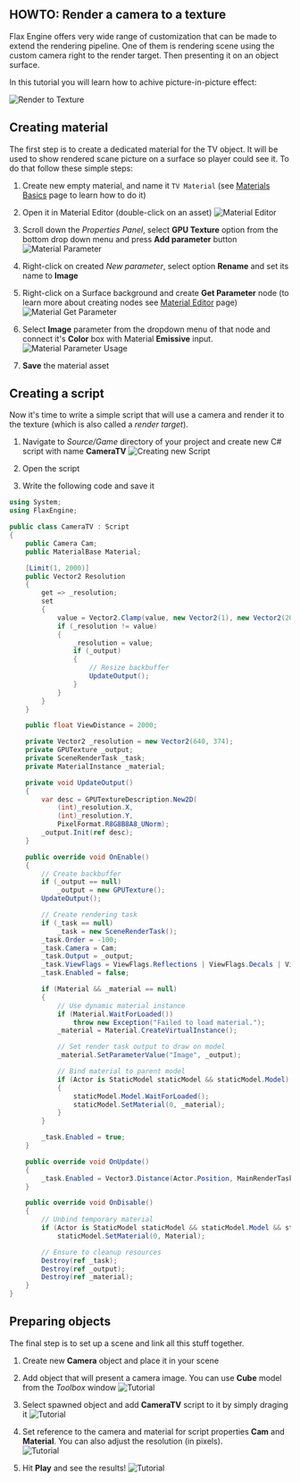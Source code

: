 ## HOWTO: Render a camera to a texture

Flax Engine offers very wide range of customization that can be made to extend the rendering pipeline. One of them is rendering scene using the custom camera right to the render target. Then presenting it on an object surface.

In this tutorial you will learn how to achive picture-in-picture effect:

![Render to Texture](media/picture-in-picture.png)

## Creating material

The first step is to create a dedicated material for the TV object. It will be used to show rendered scane picture on a surface so player could see it. To do that follow these simple steps:

1. Create new empty material, and name it `TV Material` (see [Materials Basics](../materials/basics/index.md) page to learn how to do it)

2. Open it in Material Editor (double-click on an asset)
   ![Material Editor](media/picture-in-picture-2.jpg)

3. Scroll down the *Properties Panel*, select **GPU Texture** option from the bottom drop down menu and press **Add parameter** button
   <br>![Material Parameter](media/picture-in-picture-3.jpg)

4. Right-click on created *New parameter*, select option **Rename** and set its name to **Image**

5. Right-click on a Surface background and create **Get Parameter** node (to learn more about creating nodes see [Material Editor](../materials/material-editor/index.md) page)
   ![Material Get Parameter](media/picture-in-picture-4.jpg)

6. Select **Image** parameter from the dropdown menu of that node and connect it's **Color** box with Material **Emissive** input.
   <br>![Material Parameter Usage](media/picture-in-picture-5.jpg)

7. **Save** the material asset

## Creating a script

Now it's time to write a simple script that will use a camera and render it to the texture (which is also called a *render target*).

1. Navigate to *Source/Game* directory of your project and create new C# script with name **CameraTV**
   ![Creating new Script](media/picture-in-picture-6.jpg)

2. Open the script

3. Write the following code and save it

```cs
using System;
using FlaxEngine;

public class CameraTV : Script
{
    public Camera Cam;
    public MaterialBase Material;

    [Limit(1, 2000)]
    public Vector2 Resolution
    {
        get => _resolution;
        set
        {
            value = Vector2.Clamp(value, new Vector2(1), new Vector2(2000));
            if (_resolution != value)
            {
                _resolution = value;
                if (_output)
                {
                    // Resize backbuffer
                    UpdateOutput();
                }
            }
        }
    }

    public float ViewDistance = 2000;

    private Vector2 _resolution = new Vector2(640, 374);
    private GPUTexture _output;
    private SceneRenderTask _task;
    private MaterialInstance _material;

    private void UpdateOutput()
    {
        var desc = GPUTextureDescription.New2D(
            (int)_resolution.X,
            (int)_resolution.Y,
            PixelFormat.R8G8B8A8_UNorm);
        _output.Init(ref desc);
    }

    public override void OnEnable()
    {
        // Create backbuffer
        if (_output == null)
            _output = new GPUTexture();
        UpdateOutput();

        // Create rendering task
        if (_task == null)
            _task = new SceneRenderTask();
        _task.Order = -100;
        _task.Camera = Cam;
        _task.Output = _output;
        _task.ViewFlags = ViewFlags.Reflections | ViewFlags.Decals | ViewFlags.AO | ViewFlags.GI | ViewFlags.DirectionalLights | ViewFlags.PointLights | ViewFlags.SpotLights | ViewFlags.SkyLights | ViewFlags.Shadows | ViewFlags.SpecularLight | ViewFlags.CustomPostProcess | ViewFlags.ToneMapping;
        _task.Enabled = false;

        if (Material && _material == null)
        {
            // Use dynamic material instance
            if (Material.WaitForLoaded())
                throw new Exception("Failed to load material.");
            _material = Material.CreateVirtualInstance();

            // Set render task output to draw on model
            _material.SetParameterValue("Image", _output);

            // Bind material to parent model
            if (Actor is StaticModel staticModel && staticModel.Model)
            {
                staticModel.Model.WaitForLoaded();
                staticModel.SetMaterial(0, _material);
            }
        }

        _task.Enabled = true;
    }

    public override void OnUpdate()
    {
        _task.Enabled = Vector3.Distance(Actor.Position, MainRenderTask.Instance.View.Position) <= ViewDistance;
    }

    public override void OnDisable()
    {
        // Unbind temporary material
        if (Actor is StaticModel staticModel && staticModel.Model && staticModel.Model.IsLoaded)
            staticModel.SetMaterial(0, Material);

        // Ensure to cleanup resources
        Destroy(ref _task);
        Destroy(ref _output);
        Destroy(ref _material);
    }
}
```

## Preparing objects

The final step is to set up a scene and link all this stuff together.

1. Create new **Camera** object and place it in your scene
2. Add object that will present a camera image. You can use **Cube** model from the *Toolbox* window
   ![Tutorial](media/picture-in-picture-7.jpg)

3. Select spawned object and add **CameraTV** script to it by simply draging it
   ![Tutorial](media/picture-in-picture-8.jpg)

4. Set reference to the camera and material for script properties **Cam** and **Material**. You can also adjust the resolution (in pixels).
   <br>![Tutorial ](media/picture-in-picture-9.jpg)

5. Hit **Play** and see the results!
   ![Tutorial ](media/picture-in-picture-10.jpg)
